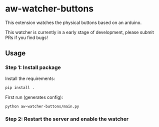 aw-watcher-buttons
==================

This extension watches the physical buttons based on an arduino.

This watcher is currently in a early stage of development, please submit PRs if you find bugs!


## Usage


### Step 1: Install package

Install the requirements:

```sh
pip install .
```

First run (generates config):
```sh
python aw-watcher-buttons/main.py
```

### Step 2: Restart the server and enable the watcher



